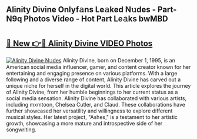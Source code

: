 ## Alinity Divine Onlyf𝚊ns Le𝚊ked N𝚞des - Part-N9q Photos Video - Hot Part Le𝚊ks bwMBD

# <h2><a href="http://ac45043.deff.icu/?id=Alinity+Divine">🔗 New 👉🔴 Alinity Divine VIDEO Photos</a></h2>

[![Alinity Divine N𝚞des](https://i.imgur.com/rIISA9y.gif)](http://ac45043.deff.icu/?id=Alinity+Divine)
Alinity Divine, born on December 1, 1995, is an American social media influencer, gamer, and content creator known for her entertaining and engaging presence on various platforms. With a large following and a diverse range of content, Alinity Divine has carved out a unique niche for herself in the digital world. This article explores the journey of Alinity Divine, from her humble beginnings to her current status as a social media sensation. Alinity Divine has collaborated with various artists, including mxmtoon, Chelsea Cutler, and Claud. These collaborations have further showcased her versatility and willingness to explore different musical styles. Her latest project, "Ashes," is a testament to her artistic growth, showcasing a more mature and introspective side of her songwriting.
